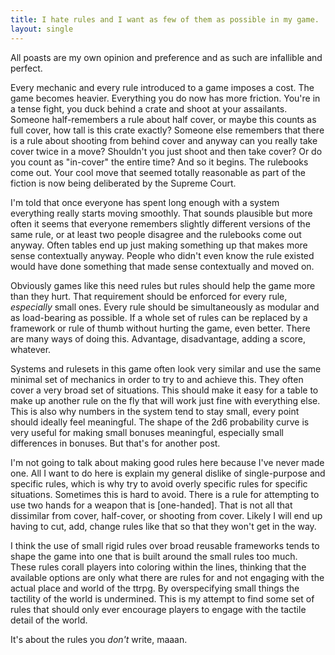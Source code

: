 ```yaml
---
title: I hate rules and I want as few of them as possible in my game.
layout: single
---
```


All poasts are my own opinion and preference and as such are infallible and perfect.

Every mechanic and every rule introduced to a game imposes a cost. The game becomes heavier. Everything you do now has more friction. You're in a tense fight, you duck behind a crate and shoot at your assailants. Someone half-remembers a rule about half cover, or maybe this counts as full cover, how tall is this crate exactly? Someone else remembers that there is a rule about shooting from behind cover and anyway can you really take cover twice in a move? Shouldn't you just shoot and then take cover? Or do you count as "in-cover" the entire time? And so it begins. The rulebooks come out. Your cool move that seemed totally reasonable as part of the fiction is now being deliberated by the Supreme Court.

I'm told that once everyone has spent long enough with a system everything really starts moving smoothly. That sounds plausible but more often it seems that everyone remembers slightly different versions of the same rule, or at least two people disagree and the rulebooks come out anyway. Often tables end up just making something up that makes more sense contextually anyway. People who didn't even know the rule existed would have done something that made sense contextually and moved on.

Obviously games like this need rules but rules should help the game more than they hurt. That requirement should be enforced for every rule, *especially* small ones. Every rule should be simultaneously as modular and as load-bearing as possible. If a whole set of rules can be replaced by a framework or rule of thumb without hurting the game, even better. There are many ways of doing this. Advantage, disadvantage, adding a score, whatever.

Systems and rulesets in this game often look very similar and use the same minimal set of mechanics in order to try to and achieve this. They often cover a very broad set of situations. This should make it easy for a table to make up another rule on the fly that will work just fine with everything else. This is also why numbers in the system tend to stay small, every point should ideally feel meaningful. The shape of the 2d6 probability curve is very useful for making small bonuses meaningful, especially small differences in bonuses. But that's for another post.

I'm not going to talk about making good rules here because I've never made one. All I want to do here is explain my general dislike of single-purpose and specific rules, which is why try to avoid overly specific rules for specific situations. Sometimes this is hard to avoid. There is a rule for attempting to use two hands for a weapon that is [one-handed]. That is not all that dissimilar from cover, half-cover, or shooting from cover. Likely I will end up having to cut, add, change rules like that so that they won't get in the way.

I think the use of small rigid rules over broad reusable frameworks tends to shape the game into one that is built around the small rules too much. These rules corall players into coloring within the lines, thinking that the available options are only what there are rules for and not engaging with the actual place and world of the ttrpg. By overspecifying small things the tactility of the world is undermined. This is my attempt to find some set of rules that should only ever encourage players to engage with the tactile detail of the world.

It's about the rules you *don't* write, maaan.